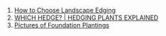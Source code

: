
1. [How to Choose Landscape Edging](http://www.homedepot.com/c/tips_on_how_to_edge_your_lawn_HT_BG_OD)
2. [WHICH HEDGE? | HEDGING PLANTS EXPLAINED](https://evergreenhedging.com/which-hedge/)
3. [Pictures of Foundation Plantings](https://www.thespruce.com/pictures-of-foundation-plantings-4069724)
